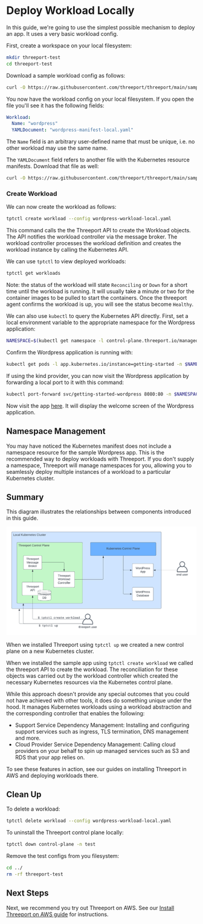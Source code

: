 # Deploy Workload Locally

In this guide, we're going to use the simplest possible mechanism to deploy an
app.  It uses a very basic workload config.

First, create a workspace on your local filesystem:

```bash
mkdir threeport-test
cd threeport-test
```

Download a sample workload config as follows:

```bash
curl -O https://raw.githubusercontent.com/threeport/threeport/main/samples/wordpress-workload-local.yaml
```

You now have the workload config on your local filesystem.  If you open the file you'll
see it has the following fields:

```yaml
Workload:
  Name: "wordpress"
  YAMLDocument: "wordpress-manifest-local.yaml"
```

The `Name` field is an arbitrary user-defined name that must be unique, i.e. no
other workload may use the same name.

The `YAMLDocument` field refers to another file with the Kubernetes resource
manifests.  Download that file as well:

```bash
curl -O https://raw.githubusercontent.com/threeport/threeport/main/samples/wordpress-manifest-local.yaml
```

### Create Workload

We can now create the workload as follows:

```bash
tptctl create workload --config wordpress-workload-local.yaml
```

This command calls the the Threeport API to create the Workload objects.
The API notifies the workload controller via the message broker.  The workload
controller processes the workload definition and creates the workload instance
by calling the Kubernetes API.

We can use `tptctl` to view deployed workloads:

```bash
tptctl get workloads
```

Note: the status of the workload will state `Reconciling` or `Down` for a short
time until the workload is running.  It will usually take a minute or two for
the container images to be pulled to start the containers.  Once the threeport
agent confirms the workload is up, you will see the status become `Healthy`.

We can also use `kubectl` to query the Kubernetes API directly. First, set a local
environment variable to the appropriate namespace for the Wordpress application:

```bash
NAMESPACE=$(kubectl get namespace -l control-plane.threeport.io/managed-by=threeport -o=jsonpath='{.items[0].metadata.name}')
```

Confirm the Wordpress application is running with:

```bash
kubectl get pods -l app.kubernetes.io/instance=getting-started -n $NAMESPACE
```

If using the kind provider, you can now visit the Wordpress application by
forwarding a local port to it with this command:

```bash
kubectl port-forward svc/getting-started-wordpress 8080:80 -n $NAMESPACE
```

Now visit the app [here](http://localhost:8080).  It will display the welcome screen of
the Wordpress application.

## Namespace Management

You may have noticed the Kubernetes manifest does not include a namespace
resource for the sample Wordpress app.  This is the recommended way to deploy
workloads with Threeport.  If you don't supply a namespace, Threeport will
manage namespaces for you, allowing you to seamlessly deploy multiple instances
of a workload to a particular Kubernetes cluster.

## Summary

This diagram illustrates the relationships between components introduced in this
guide.

![Threeport Getting Started](../img/ThreeportGettingStartedWordpress.png)

When we installed Threeport using `tptctl up` we created a new
control plane on a new Kubernetes cluster.

When we installed the sample app using `tptctl create workload` we called the threeport
API to create the workload.  The reconciliation for these objects was carried
out by the workload controller which created the necessary Kubernetes resources
via the Kubernetes control plane.

While this approach doesn't provide any special outcomes that you could not have
achieved with other tools, it does do something unique under the hood.  It
manages Kubernetes workloads using a workload abstraction and the corresponding
controller that enables the following:

* Support Service Dependency Management: Installing and configuring support
  services such as ingress, TLS termination, DNS management and more.
* Cloud Provider Service Dependency Management: Calling cloud providers on your
  behalf to spin up managed services such as S3 and RDS that your app relies on.

To see these features in action, see our guides on installing Threeport in AWS
and deploying workloads there.

## Clean Up

To delete a workload:
```bash
tptctl delete workload --config wordpress-workload-local.yaml
```

To uninstall the Threeport control plane locally:

```bash
tptctl down control-plane -n test
```

Remove the test configs from you filesystem:

```bash
cd ../
rm -rf threeport-test
```

## Next Steps

Next, we recommend you try out Threeport on AWS.  See our [Install Threeport on
AWS guide](install-threeport-aws.md) for instructions.

